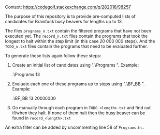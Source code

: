 
Context: https://codegolf.stackexchange.com/q/282018/98257

The purpose of this repository is to provide pre-computed lists of candidates for Brainfuck busy beavers for lengths up to 13.

The files `programs_n.txt` contain the filtered programs that have not been executed yet. The `record_n.txt` files contain the programs that took the longest to halt within the step limit (in this case 20 000 000 steps). And the `TODO_n.txt` files contain the programs that need to be evaluated further.

To generate these lists again follow these steps:

1. Create an initial list of candidates using ".\Programs <program length>". Example:

	.\Programs 13

2. Evaluate each one of these programs up to <limit> steps using ".\BF_BB <length> <limir>". Example:

	.\BF_BB 13 20000000

3. Go manually through each program in `TODO_<length>.txt` and find out if/when they halt. If none of them halt then the busy beaver can be found in `record_<length>.txt`


An extra filter can be added by uncommenting line 58 of `Programs.hs`.
